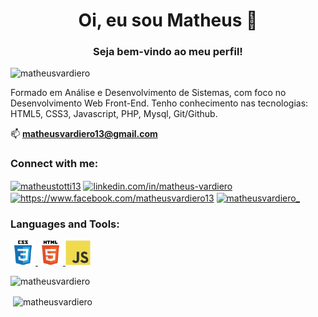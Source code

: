 <h1 align="center">Oi, eu sou Matheus 👋</h1>
<h3 align="center">Seja bem-vindo ao meu perfil!</h3>

<p align="left"> <img src="https://komarev.com/ghpvc/?username=matheusvardiero&label=Profile%20views&color=0e75b6&style=flat" alt="matheusvardiero" /> </p>

Formado em Análise e Desenvolvimento de Sistemas, com foco no Desenvolvimento Web Front-End. Tenho conhecimento nas tecnologias: HTML5, CSS3, Javascript, PHP, Mysql, Git/Github.

📫 **matheusvardiero13@gmail.com**

<h3 align="left">Connect with me:</h3>
<p align="left">
<a href="https://twitter.com/matheustotti13" target="blank"><img align="center" src="https://raw.githubusercontent.com/rahuldkjain/github-profile-readme-generator/master/src/images/icons/Social/twitter.svg" alt="matheustotti13" height="30" width="40" /></a>
<a href="https://linkedin.com/in/matheus-vardiero" target="blank"><img align="center" src="https://raw.githubusercontent.com/rahuldkjain/github-profile-readme-generator/master/src/images/icons/Social/linked-in-alt.svg" alt="linkedin.com/in/matheus-vardiero" height="30" width="40" /></a>
<a href="https://www.facebook.com/matheusvardiero13" target="blank"><img align="center" src="https://raw.githubusercontent.com/rahuldkjain/github-profile-readme-generator/master/src/images/icons/Social/facebook.svg" alt="https://www.facebook.com/matheusvardiero13" height="30" width="40" /></a>
<a href="https://instagram.com/matheusvardiero_" target="blank"><img align="center" src="https://raw.githubusercontent.com/rahuldkjain/github-profile-readme-generator/master/src/images/icons/Social/instagram.svg" alt="matheusvardiero_" height="30" width="40" /></a>
</p>

<h3 align="left">Languages and Tools:</h3>
<p align="left"> <a href="https://www.w3schools.com/css/" target="_blank" rel="noreferrer"> <img src="https://raw.githubusercontent.com/devicons/devicon/master/icons/css3/css3-original-wordmark.svg" alt="css3" width="40" height="40"/> </a> <a href="https://www.w3.org/html/" target="_blank" rel="noreferrer"> <img src="https://raw.githubusercontent.com/devicons/devicon/master/icons/html5/html5-original-wordmark.svg" alt="html5" width="40" height="40"/> </a> <a href="https://developer.mozilla.org/en-US/docs/Web/JavaScript" target="_blank" rel="noreferrer"> <img src="https://raw.githubusercontent.com/devicons/devicon/master/icons/javascript/javascript-original.svg" alt="javascript" width="40" height="40"/> </a> </p>

<p><img align="left" src="https://github-readme-stats.vercel.app/api/top-langs?username=matheusvardiero&show_icons=true&locale=en&layout=compact" alt="matheusvardiero" /></p>

<br>

<p>&nbsp;<img align="center" src="https://github-readme-stats.vercel.app/api?username=matheusvardiero&show_icons=true&locale=en" alt="matheusvardiero" /></p>

